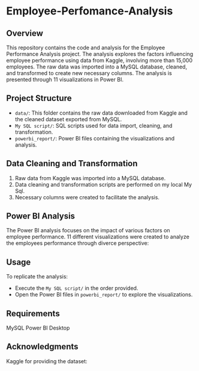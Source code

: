 # Employee-Perfomance-Analysis
## Overview
This repository contains the code and analysis for the Employee Performance Analysis project. The analysis explores the factors influencing employee performance using data from Kaggle, involving more than 15,000 employees. The raw data was imported into a MySQL database, cleaned, and transformed to create new necessary columns. The analysis is presented through 11 visualizations in Power BI.
## Project Structure
- `data/`: This folder contains the raw data downloaded from Kaggle and the cleaned dataset exported from MySQL.
- `My SQL script/`: SQL scripts used for data import, cleaning, and transformation.
- `powerbi_report/`: Power BI files containing the visualizations and analysis.
## Data Cleaning and Transformation
1. Raw data from Kaggle was imported into a MySQL database.
2. Data cleaning and transformation scripts are performed on my local My Sql.
3. Necessary columns were created to facilitate the analysis.
## Power BI Analysis
The Power BI analysis focuses on the impact of various factors on employee performance. 11 different visualizations were created to analyze the employees performance through diverce perspective:
## Usage
To replicate the analysis:
- Execute the `My SQL script/` in the order provided.
- Open the Power BI files in `powerbi_report/` to explore the visualizations.
## Requirements
MySQL
Power BI Desktop
## Acknowledgments
Kaggle for providing the dataset: 
